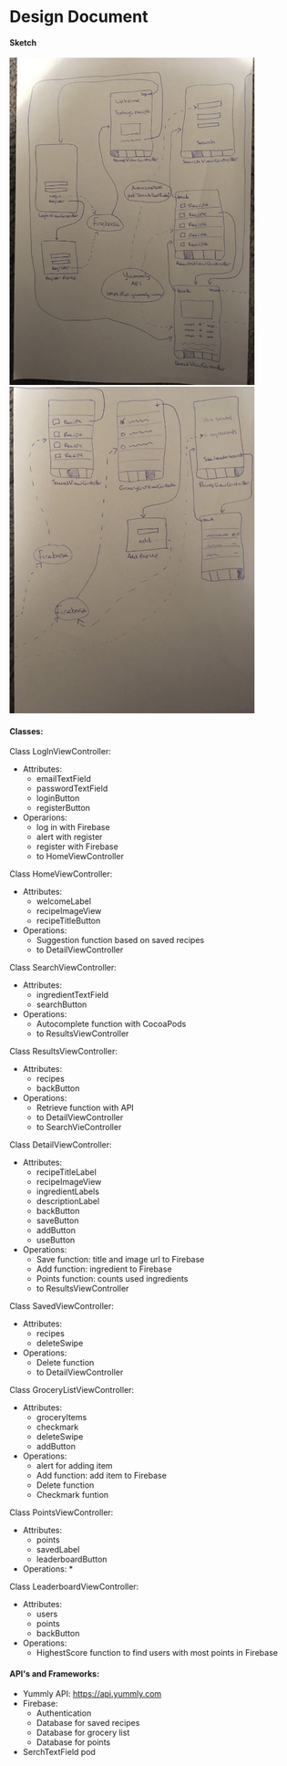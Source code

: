 # Design Document  
  
#### Sketch  
<img src=https://github.com/LouiseIris/AppProject/blob/master/advancedSketch1.jpg width="430"><img src=https://github.com/LouiseIris/AppProject/blob/master/advancedSketch2.jpg width="430">

#### Classes:  
Class LogInViewController:  
* Attributes:
  * emailTextField
  * passwordTextField
  * loginButton
  * registerButton
* Operarions:
  * log in with Firebase
  * alert with register
  * register with Firebase
  * to HomeViewController
  
Class HomeViewController:
* Attributes:
  * welcomeLabel
  * recipeImageView
  * recipeTitleButton
* Operations:
  * Suggestion function based on saved recipes
  * to DetailViewController
  
Class SearchViewController:
* Attributes:
  * ingredientTextField
  * searchButton
* Operations:
  * Autocomplete function with CocoaPods
  * to ResultsViewController
  
Class ResultsViewController:
* Attributes:
  * recipes
  * backButton
* Operations:
  * Retrieve function with API
  * to DetailViewController
  * to SearchVieController
  
Class DetailViewController:
* Attributes:
  * recipeTitleLabel
  * recipeImageView
  * ingredientLabels
  * descriptionLabel
  * backButton
  * saveButton
  * addButton
  * useButton
* Operations:
  * Save function: title and image url to Firebase
  * Add function: ingredient to Firebase
  * Points function: counts used ingredients
  * to ResultsViewController
  
Class SavedViewController:
* Attributes:
  * recipes
  * deleteSwipe
* Operations:
  * Delete function
  * to DetailViewController
  
Class GroceryListViewController:
* Attributes:
  * groceryItems
  * checkmark
  * deleteSwipe
  * addButton
* Operations:
  * alert for adding item
  * Add function: add item to Firebase
  * Delete function
  * Checkmark funtion
  
Class PointsViewController:
* Attributes:
  * points
  * savedLabel
  * leaderboardButton
* Operations:
  * 
  
Class LeaderboardViewController:
* Attributes:
  * users
  * points
  * backButton
* Operations:
  * HighestScore function to find users with most points in Firebase
  
#### API's and Frameworks:  
* Yummly API: https://api.yummly.com
* Firebase:
  * Authentication
  * Database for saved recipes
  * Database for grocery list
  * Database for points
* SerchTextField pod
  

